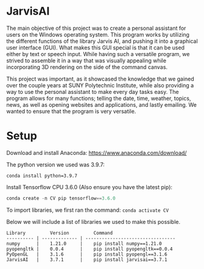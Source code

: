 # JarvisAI
The main objective of this project was to create a personal assistant for users on the Windows operating system. This program works by utilizing the different functions of the library Jarvis AI, and pushing it into a graphical user interface (GUI). What makes this GUI special is that it can be used either by text or speech input. While having such a versatile program, we strived to assemble it in a way that was visually appealing while incorporating 3D rendering on the side of the command canvas.

This project was important, as it showcased the knowledge that we gained over the couple years at SUNY Polytechnic Institute, while also providing a way to use the personal assistant to make every day tasks easy. The program allows for many functions; telling the date, time, weather, topics, news, as well as opening websites and applications, and lastly emailing. We wanted to ensure that the program is very versatile.


# Setup
Download and install Anaconda:
https://www.anaconda.com/download/

The python version we used was 3.9.7:
```conda activate my_env 
conda install python=3.9.7
````

Install Tensorflow CPU 3.6.0 (Also ensure you have the latest pip):
```python -m pip install --upgrade pip
conda create -n CV pip tensorflow==3.6.0
````

To import libraries, we first ran the command: ```conda activate CV```

Below we will include a list of libraries we used to make this possible.
```
Library         Version         Command
---------- | ------------- | ---------------------------------
numpy      |    1.21.0     |    pip install numpy==1.21.0
pyopengltk |    0.0.4      |    pip install pyopengltk==0.0.4
PyOpenGL   |    3.1.6      |    pip install pyopengl==3.1.6
JarvisAI   |    3.7.1      |    pip install jarvisai==3.7.1
````
